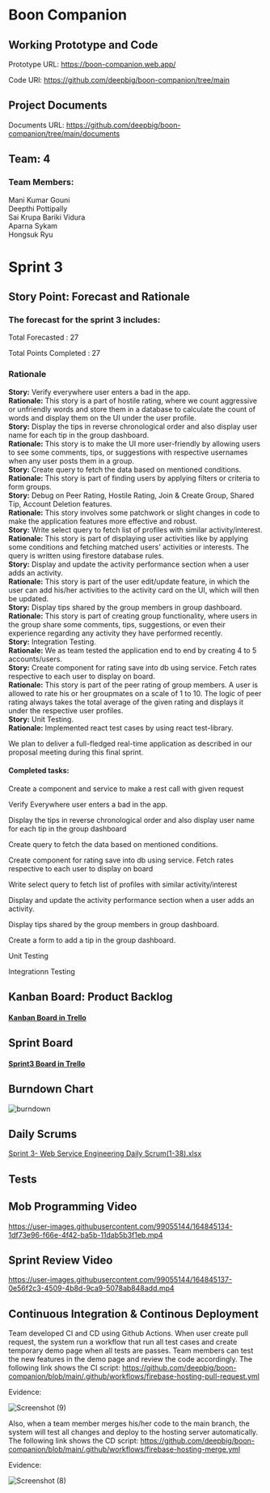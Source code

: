 # Boon Companion

## Working Prototype and Code

Prototype URL: https://boon-companion.web.app/

Code URl: https://github.com/deepbig/boon-companion/tree/main

## Project Documents

Documents URL: https://github.com/deepbig/boon-companion/tree/main/documents

## Team: 4

### Team Members:

Mani Kumar Gouni<br/>
Deepthi Pottipally<br/>
Sai Krupa Bariki Vidura<br/>
Aparna Sykam<br/>
Hongsuk Ryu<br/>

# Sprint 3

## Story Point: Forecast and Rationale

### The forecast for the sprint 3 includes:

Total Forecasted : 27

Total Points Completed : 27

### Rationale

**Story:** Verify everywhere user enters a bad in the app.<br/>
**Rationale:** This story is a part of hostile rating, where we count aggressive or unfriendly words and store them in a database to calculate the count of words and display them on the UI under the user profile.<br/>
**Story:** Display the tips in reverse chronological order and also display user name for each tip in the group dashboard.<br/>
**Rationale:** This story is to make the UI more user-friendly by allowing users to see some comments, tips, or suggestions with respective usernames when any user posts them in a group.<br/>
**Story:** Create query to fetch the data based on mentioned conditions.<br/>
**Rationale:** This story is part of finding users by applying filters or criteria to form groups.<br/>
**Story:** Debug on Peer Rating, Hostile Rating, Join & Create Group, Shared Tip, Account Deletion features.<br/>
**Rationale:** This story involves some patchwork or slight changes in code to make the application features more effective and robust.<br/>
**Story:** Write select query to fetch list of profiles with similar activity/interest.<br/>
**Rationale:** This story is part of displaying user activities like by applying some conditions and fetching matched users' activities or interests. The query is written using firestore database rules.<br/>
**Story:** Display and update the activity performance section when a user adds an activity.<br/>
**Rationale:** This story is part of the user edit/update feature, in which the user can add his/her activities to the activity card on the UI, which will then be updated.<br/>
**Story:** Display tips shared by the group members in group dashboard.<br/>
**Rationale:** This story is part of creating group functionality, where users in the group share some comments, tips, suggestions, or even their experience regarding any activity they have performed recently.<br/>
**Story:** Integration Testing.<br/>
**Rationale:** We as team tested the application end to end by creating 4 to 5 accounts/users.<br/>
**Story:** Create component for rating save into db using service. Fetch rates respective to each user to display on board.<br/>
**Rationale:** This story is part of the peer rating of group members. A user is allowed to rate his or her groupmates on a scale of 1 to 10. The logic of peer rating always takes the total average of the given rating and displays it under the respective user profiles.<br/>
**Story:** Unit Testing.<br/>
**Rationale:** Implemented react test cases by using react test-library.<br/>

We plan to deliver a full-fledged real-time application as described in our proposal meeting during this final sprint. 

 
#### Completed tasks: 

Create a component and service to make a rest call with given request

Verify Everywhere user enters a bad in the app.

Display the tips in reverse chronological order and also display user name for each tip in the group dashboard

Create query to fetch the data based on mentioned conditions.

Create component for rating save into db using service. Fetch rates respective to each user to display on board

Write select query to fetch list of profiles with similar activity/interest

Display and update the activity performance section when a user adds an activity.

Display tips shared by the group members in group dashboard.

Create a form to add a tip in the group dashboard.

Unit Testing

Integrationn Testing

## Kanban Board: Product Backlog

#### [Kanban Board in Trello](https://trello.com/b/y7M64Ako/kanban-template)

## Sprint Board

#### [Sprint3 Board in Trello](https://trello.com/b/x1RlD6q8/sprint-3-programming-project)

## Burndown Chart

![burndown](https://user-images.githubusercontent.com/99055144/164597805-2b87fa39-60ca-4c2b-9d97-b8191c29260f.png)


## Daily Scrums

[Sprint 3- Web Service Engineering Daily Scrum(1-38).xlsx](https://github.com/deepbig/boon-companion/files/8549777/Sprint.3-.Web.Service.Engineering.Daily.Scrum.1-38.xlsx)

## Tests


## Mob Programming Video

https://user-images.githubusercontent.com/99055144/164845134-1df73e96-f66e-4f42-ba5b-11dab5b3f1eb.mp4



## Sprint Review Video

https://user-images.githubusercontent.com/99055144/164845137-0e56f2c3-4509-4b8d-9ca9-5078ab848add.mp4



## Continuous Integration & Continous Deployment
Team developed CI and CD using Github Actions. When user create pull request, the system run a workflow that run all test cases and create temporary demo page when all tests are passes. Team members can test the new features in the demo page and review the code accordingly. The following link shows the CI script:
https://github.com/deepbig/boon-companion/blob/main/.github/workflows/firebase-hosting-pull-request.yml

Evidence:

![Screenshot (9)](https://user-images.githubusercontent.com/99055144/164845467-4d584650-a758-47a3-aee8-2102f641db7f.png)



Also, when a team member merges his/her code to the main branch, the system will test all changes and deploy to the hosting server automatically. The following link shows the CD script:
https://github.com/deepbig/boon-companion/blob/main/.github/workflows/firebase-hosting-merge.yml

Evidence:

![Screenshot (8)](https://user-images.githubusercontent.com/99055144/164845424-ae06e09c-a941-48d3-a93c-d3bfdc0f6c87.png)
